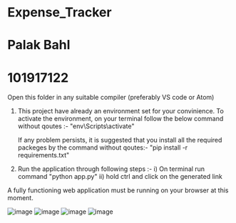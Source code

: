 # Expense_Tracker
# Palak Bahl
# 101917122
Open this folder in any suitable compiler (preferably VS code or Atom)

1. This project have already an environment set for your convinience. To activate the environment, on your terminal follow the below command without qoutes :-
	"env\Scripts\activate"
	 
	If any problem persists, it is suggested that you install all the required packeges by the command without qoutes:-
	"pip install -r requirements.txt"

2. Run the application through following steps :-
	i) On terminal run command "python app.py"
	ii) hold ctrl and click on the generated link

A fully functioning web application must be running on your browser at this moment. 

![image](https://user-images.githubusercontent.com/43871371/129440221-2d35289f-9afb-495a-80b5-16abecb0da47.png)
![image](https://user-images.githubusercontent.com/43871371/129440149-50d4def1-4f3a-43e6-a3ad-d687887459bf.png)
![image](https://user-images.githubusercontent.com/43871371/129440165-8ee82277-2f84-4849-b0ce-7dbe1835902f.png)
![image](https://user-images.githubusercontent.com/43871371/129440198-61fc3866-ede9-4cf2-a4b3-7345b0e2d232.png)
